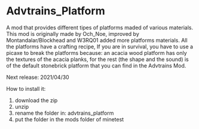 # Advtrains_Platform
A mod that provides different tipes of platforms maded of various materials. 
This mod is originally made by Och_Noe, improved by Montandalar/Blockhead and W3RQ01 added more platforms materials.
All the platforms have a crafting recipe, If you are in survival, you have to use a picaxe to break the platforms because: an acacia wood platform has only the textures of the acacia planks, for the rest (the shape and the sound) is of the default stonebrick platform that you can find in the Advtrains Mod.

Next release: 2021/04/30

How to install it:
1) download the zip
2) unzip
3) rename the folder in: advtrains_platform
4) put the folder in the mods folder of minetest

